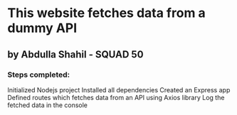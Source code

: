 # This website fetches data from a dummy API
## by Abdulla Shahil - SQUAD 50

### Steps completed:
Initialized Nodejs project
Installed all dependencies
Created an Express app
Defined routes which fetches data from an API using Axios library
Log the fetched data in the console
